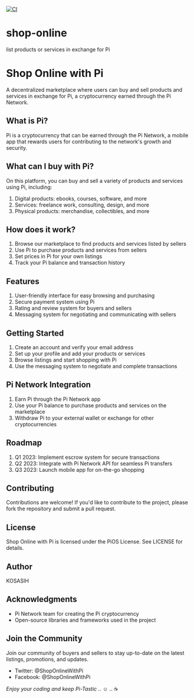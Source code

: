 [![CI](https://github.com/KOSASIH/shop-online/actions/workflows/blank.yml/badge.svg)](https://github.com/KOSASIH/shop-online/actions/workflows/blank.yml)

# shop-online
list products or services in exchange for Pi

# Shop Online with Pi

A decentralized marketplace where users can buy and sell products and services in exchange for Pi, a cryptocurrency earned through the Pi Network.

## What is Pi?

Pi is a cryptocurrency that can be earned through the Pi Network, a mobile app that rewards users for contributing to the network's growth and security.

## What can I buy with Pi?

On this platform, you can buy and sell a variety of products and services using Pi, including:

1. Digital products: ebooks, courses, software, and more
2. Services: freelance work, consulting, design, and more
3. Physical products: merchandise, collectibles, and more

## How does it work?

1. Browse our marketplace to find products and services listed by sellers
2. Use Pi to purchase products and services from sellers
3. Set prices in Pi for your own listings
4. Track your Pi balance and transaction history

## Features

1. User-friendly interface for easy browsing and purchasing
2. Secure payment system using Pi
3. Rating and review system for buyers and sellers
4. Messaging system for negotiating and communicating with sellers

## Getting Started

1. Create an account and verify your email address
2. Set up your profile and add your products or services
3. Browse listings and start shopping with Pi
4. Use the messaging system to negotiate and complete transactions

## Pi Network Integration

1. Earn Pi through the Pi Network app
2. Use your Pi balance to purchase products and services on the marketplace
3. Withdraw Pi to your external wallet or exchange for other cryptocurrencies

## Roadmap

1. Q1 2023: Implement escrow system for secure transactions
2. Q2 2023: Integrate with Pi Network API for seamless Pi transfers
3. Q3 2023: Launch mobile app for on-the-go shopping

## Contributing

Contributions are welcome! If you'd like to contribute to the project, please fork the repository and submit a pull request.

## License

Shop Online with Pi is licensed under the PiOS License. See LICENSE for details.

## Author

KOSASIH 

## Acknowledgments

- Pi Network team for creating the Pi cryptocurrency
- Open-source libraries and frameworks used in the project

## Join the Community

Join our community of buyers and sellers to stay up-to-date on the latest listings, promotions, and updates.

- Twitter: @ShopOnlineWithPi
- Facebook: @ShopOnlineWithPi

*Enjoy your coding and keep Pi-Tastic* .. ☺ ..  ☕
